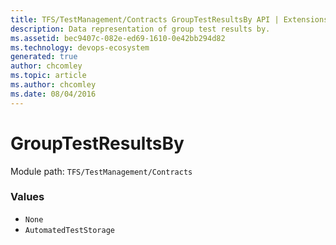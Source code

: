 ```yaml
---
title: TFS/TestManagement/Contracts GroupTestResultsBy API | Extensions for Azure DevOps Services
description: Data representation of group test results by.
ms.assetid: bec9407c-082e-ed69-1610-0e42bb294d82
ms.technology: devops-ecosystem
generated: true
author: chcomley
ms.topic: article
ms.author: chcomley
ms.date: 08/04/2016
---
```


# GroupTestResultsBy

Module path: `TFS/TestManagement/Contracts`

### Values

- `None`
- `AutomatedTestStorage`
